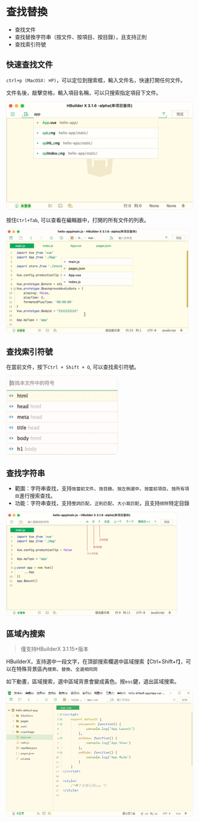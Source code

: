 # 查找替換

- 查找文件
- 查找替換字符串（按文件、按項目、按目錄），且支持正則
- 查找索引符號

## 快速查找文件

`ctrl+p (MacOSX: ⌘P)`，可以定位到搜索框，輸入文件名，快速打開任何文件。 

文件名後，敲擊空格，輸入項目名稱，可以只搜索指定項目下文件。

<img src="/static/snapshots/tutorial/find_file.jpg" style="zoom: 50%;border-radius: 24px;border:1px solid #eee;"/>

按住`Ctrl+Tab`, 可以查看在編輯器中，打開的所有文件的列表。

<img src="/static/snapshots/tutorial/find_file_2.jpg" style="zoom: 48%;border-radius: 24px;border:1px solid #eee;"/>

## 查找索引符號

在當前文件，按下`Ctrl + Shift + O`, 可以查找索引符號。

<img src="/static/snapshots/tutorial/find_symbol.jpg" style="zoom: 48%;border-radius: 24px;border:1px solid #eee;"/>

## 查找字符串

- 範圍：字符串查找，支持`按當前文件`、`按目錄`、`按左側選中`、`按當前項目`、`按所有項目`進行搜索查找。
- 功能：字符串查找，支持`整詞匹配`、`正則匹配`、`大小寫匹配`，且支持`排除`特定目錄

<img src="/static/snapshots/tutorial/find_str.jpg" style="zoom: 45%;border-radius: 24px;border:1px solid #eee;"/>

## 區域內搜索

> 僅支持HBuilderX 3.1.15+版本

HBuilderX，支持選中一段文字，在頂部搜索欄選中區域搜索【Ctrl+Shift+f】，可以在特殊背景區內`搜索`、`替換`、`全選相同詞`

如下動畫，區域搜索，選中區域背景會變成黃色。按`esc`鍵，退出區域搜索。

<img src="/static/snapshots/tutorial/find_region.gif" style="zoom: 90%; border-radius: 5px;border:1px solid #eee;"/>